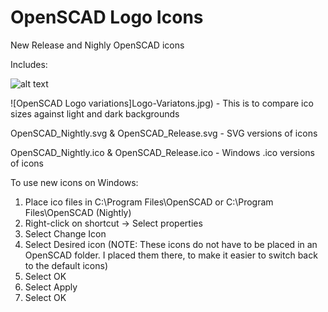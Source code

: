 # OpenSCAD Logo Icons
New Release and Nighly OpenSCAD icons

Includes:

![alt text](image.jpg)

![OpenSCAD Logo variations]Logo-Variatons.jpg)  - This is to compare ico sizes against light and dark backgrounds

OpenSCAD_Nightly.svg & OpenSCAD_Release.svg  -  SVG versions of icons

OpenSCAD_Nightly.ico & OpenSCAD_Release.ico  -  Windows .ico versions of icons

To use new icons on Windows:
1. Place ico files in C:\Program Files\OpenSCAD or C:\Program Files\OpenSCAD (Nightly)
2. Right-click on shortcut -> Select properties
3. Select Change Icon
4. Select Desired icon (NOTE: These icons do not have to be placed in an OpenSCAD folder. I placed them there, to make it easier to switch back to the default icons)
5. Select OK
6. Select Apply
7. Select OK
